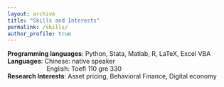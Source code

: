 ```yaml
---
layout: archive
title: "Skills and Interests"
permalink: /skills/
author_profile: true
---
```

**Programming languages**: Python, Stata, Matlab, R, LaTeX, Excel VBA  
**Languages**: Chinese: native speaker   
&emsp; &emsp;&emsp;&emsp;&emsp;&emsp;English: Toefl 110 gre 330  
**Research Interests**: Asset pricing, Behavioral Finance, Digital economy

